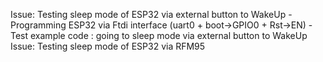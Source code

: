 Issue: Testing sleep mode of ESP32 via external button to WakeUp
  -Programming ESP32 via Ftdi interface (uart0 + boot->GPIO0 + Rst->EN)
  -Test example code : going to sleep mode via external button to WakeUp
Issue:  Testing sleep mode of ESP32 via RFM95
